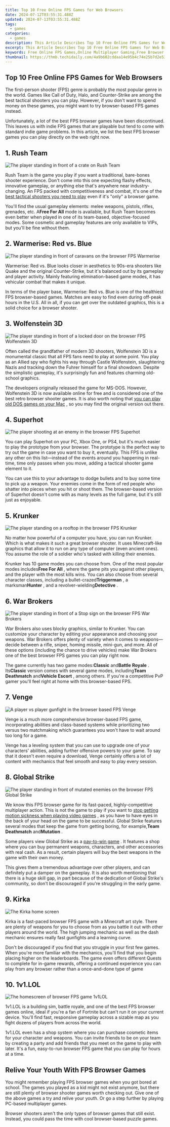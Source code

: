 ```yaml
---
title: Top 10 Free Online FPS Games for Web Browsers
date: 2024-07-12T03:55:31.488Z
updated: 2024-07-13T03:55:31.488Z
tags:
  - games
categories:
  - games
description: This Article Describes Top 10 Free Online FPS Games for Web Browsers
excerpt: This Article Describes Top 10 Free Online FPS Games for Web Browsers
keywords: Free Online FPS Games,Online Multiplayer Gaming,Free Browser Games,Live FPS Gaming Websites,E-Sports Casual Games,Web-Based Gaming Platforms,Free Online Shooter Games
thumbnail: https://thmb.techidaily.com/4a9b602cddaa14e95b4c74e25b7d2e53d393546d813f68c2847153dd0769193c.jpg
---
```


## Top 10 Free Online FPS Games for Web Browsers

 The first-person shooter (FPS) genre is probably the most popular genre in the world. Games like Call of Duty, Halo, and Counter-Strike are among the best tactical shooters you can play. However, if you don't want to spend money on these games, you might want to try browser-based FPS games instead.

 Unfortunately, a lot of the best FPS browser games have been discontinued. This leaves us with indie FPS games that are playable but tend to come with standard indie game problems. In this article, we list the best FPS browser games you can play directly on the web right now.

## 1. Rush Team
![The player standing in front of a crate on Rush Team](https://static1.makeuseofimages.com/wordpress/wp-content/uploads/2017/03/browser-shooter-rush-team.png)

 Rush Team is the game you play if you want a traditional, bare-bones shooter experience. Don't come into this one expecting flashy effects, innovative gameplay, or anything else that's anywhere near industry-changing. An FPS packed with competitiveness and combat, it's one of the [best tactical shooters you need to play](https://www.makeuseof.com/tag/5-highly-tactical-shooters-that-are-worth-your-time/) even if it's "only" a browser game.

 You'll find the usual gameplay elements: melee weapons, pistols, rifles, grenades, etc. A**Free For All** mode is available, but Rush Team becomes even better when played in one of its team-based, objective-focused modes. Some cosmetic and gameplay features are only available to VIPs, but you'll be fine without them.

## 2. Warmerise: Red vs. Blue
![The player standing in front of caravans on the browser FPS Warmerise](https://static1.makeuseofimages.com/wordpress/wp-content/uploads/2017/03/browser-shooter-warmerise.png)

 Warmerise: Red vs. Blue looks closer in aesthetics to 90s-era shooters like Quake and the original Counter-Strike, but it's balanced out by its gameplay and player activity. Mainly featuring elimination-based game modes, it has vehicular combat that makes it unique.

 In terms of the player base, Warmerise: Red vs. Blue is one of the healthiest FPS browser-based games. Matches are easy to find even during off-peak hours in the U.S. All in all, if you can get over the outdated graphics, this is a solid choice for a browser shooter.

## 3. Wolfenstein 3D
![The player standing in front of a locked door on the browser FPS Wolfenstein 3D](https://static1.makeuseofimages.com/wordpress/wp-content/uploads/2017/03/browser-shooter-wolfenstein-3d.png)

 Often called the grandfather of modern 3D shooters, Wolfenstein 3D is a monumental classic that all FPS fans need to play at some point. You play as an Allied spy who fights his way through Castle Wolfenstein, slaughtering Nazis and tracking down the Fuhrer himself for a final showdown. Despite the simplistic gameplay, it's surprisingly fun and features charming old-school graphics.

 The developers originally released the game for MS-DOS. However, Wolfenstein 3D is now available online for free and is considered one of the best retro browser shooter games. It is also worth noting that [you can play old DOS games on your Mac](https://www.makeuseof.com/tag/5-ways-play-old-windows-dos-games-mac/) , so you may find the original version out there.

## 4. Superhot
![The player shooting at an enemy in the browser FPS Superhot](https://static1.makeuseofimages.com/wordpress/wp-content/uploads/2019/07/superhot-browser-fps.jpg)

 You can play Superhot on your PC, Xbox One, or PS4, but it's much easier to play the prototype from your browser. The prototype is the perfect way to try out the game in case you want to buy it, eventually. This FPS is unlike any other on this list—instead of the events around you happening in real-time, time only passes when you move, adding a tactical shooter game element to it.

 You can use this to your advantage to dodge bullets and to buy some time to pick up a weapon. Your enemies come in the form of red people who shatter into pieces when you hit or shoot them. The browser-based version of Superhot doesn't come with as many levels as the full game, but it's still just as enjoyable.

## 5. Krunker
![The player standing on a rooftop in the browser FPS Krunker](https://static1.makeuseofimages.com/wordpress/wp-content/uploads/2019/07/krunker-browser-fps.jpg)

 No matter how powerful of a computer you have, you can run Krunker. Which is what makes it such a great browser shooter. It uses Minecraft-like graphics that allow it to run on any type of computer (even ancient ones). You assume the role of a soldier who's tasked with killing their enemies.

 Krunker has 10 game modes you can choose from. One of the most popular modes includes**Free For All** , where the game pits you against other players, and the player with the most kills wins. You can also choose from several character classes, including a bullet-crazed**Triggerman** , a marksman**Hunter** , and a revolver-wielding**Detective** .

## 6. War Brokers
![The player standing in front of a Stop sign on the browser FPS War Brokers](https://static1.makeuseofimages.com/wordpress/wp-content/uploads/2019/07/war-brokers-browser-fps.jpg)

 War Brokers also uses blocky graphics, similar to Krunker. You can customize your character by editing your appearance and choosing your weapons. War Brokers offers plenty of variety when it comes to weapons—decide between a rifle, sniper, homing missile, mini-gun, and more. All of these options (including the chance to drive vehicles) make War Brokers one of the best browser FPS games you can play right now.

 The game currently has two game modes:**Classic** and**Battle** **Royale** . Its**Classic** version comes with several game modes, including**Team Deathmatch** and**Vehicle Escort** , among others. If you're a competitive PvP gamer you'll feel right at home with this browser-based FPS.

## 7. Venge
![A player vs player gunfight in the browser based FPS Venge](https://static1.makeuseofimages.com/wordpress/wp-content/uploads/2022/08/venge-gunfight-browser-shooter.jpg)

 Venge is a much more comprehensive browser-based FPS game, incorporating abilities and class-based systems while prioritizing two versus two matchmaking which guarantees you won't have to wait around too long for a game.

 Venge has a leveling system that you can use to upgrade one of your characters' abilities, adding further offensive powers to your game. To say that it doesn't even require a download, Venge certainly offers a lot of content with mechanics that feel smooth and easy to play every session.

## 8. Global Strike
![The player standing in front of mutated enemies on the browser FPS Global Strike](https://static1.makeuseofimages.com/wordpress/wp-content/uploads/2019/07/global-strike-browser-fps.jpg)

 We know this FPS browser game for its fast-paced, highly-competitive multiplayer action. This is not the game to play if you want to [stop getting motion sickness when playing video games](https://www.makeuseof.com/tag/motion-sickness-playing-video-games/) , as you have to have eyes in the back of your head on the game to be successful. Global Strike features several modes that keep the game from getting boring, for example,**Team Deathmatch** and**Mutation** .

 Some players view Global Strike as a [pay-to-win game](https://www.makeuseof.com/what-is-pay-to-win-in-video-games/) . It features a shop where you can buy permanent weapons, characters, and other accessories with real cash. As a result, certain players will buy the best weapons in the game with their own money.

 This gives them a tremendous advantage over other players, and can definitely put a damper on the gameplay. It is also worth mentioning that there is a huge skill gap, in part because of the dedication of Global Strike's community, so don't be discouraged if you're struggling in the early game.

## 9. Kirka
![The Kirka home screen](https://static1.makeuseofimages.com/wordpress/wp-content/uploads/2023/08/kirka-home-screen.jpg)

 Kirka is a fast-paced browser FPS game with a Minecraft art style. There are plenty of weapons for you to choose from as you battle it out with other players around the world. The high jumping mechanic as well as the dash mechanic ensures really fast gunfights and a learning curve.

 Don't be discouraged if you find that you struggle in your first few games. When you're more familiar with the mechanics, you'll find that you begin placing higher on the leaderboards. The game even offers different Quests to complete for in-game rewards, offering a continued experience you can play from any browser rather than a once-and-done type of game

## 10. 1v1.LOL
![The homescreen of browser FPS game 1v1LOL](https://static1.makeuseofimages.com/wordpress/wp-content/uploads/2023/08/1v1lol-home-screen.jpg)

 1v1.LOL is a building sim, battle royale, and one of the best FPS browser games online, ideal if you're a fan of Fortnite but can't run it on your current device. You'll find fast, responsive gameplay across a sizable map as you fight dozens of players from across the world.

 1v1.LOL even has a shop system where you can purchase cosmetic items for your character and weapons. You can invite friends to be on your team by creating a party and add friends that you meet on the game to play with later. It's a fun, easy-to-run browser FPS game that you can play for hours at a time.

## Relive Your Youth With FPS Browser Games

 You might remember playing FPS browser games when you got bored at school. The games you played as a kid might not exist anymore, but there are still plenty of browser shooter games worth checking out. Give one of the above games a try and relive your youth. Or go a step further by playing PC-based multiplayer games.

 Browser shooters aren't the only types of browser games that still exist. Instead, you could pass the time with cool browser-based puzzle games.


<ins class="adsbygoogle"
     style="display:block"
     data-ad-format="autorelaxed"
     data-ad-client="ca-pub-7571918770474297"
     data-ad-slot="1223367746"></ins>



<ins class="adsbygoogle"
     style="display:block"
     data-ad-client="ca-pub-7571918770474297"
     data-ad-slot="8358498916"
     data-ad-format="auto"
     data-full-width-responsive="true"></ins>




